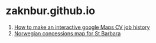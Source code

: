 zaknbur.github.io
=================

1. [How to make an interactive google Maps CV job history](zaknbur.github.io/cv-jobs/cv-job-map.html)
2. [Norwegian concessions map for St Barbara](../../norway/README.md)

